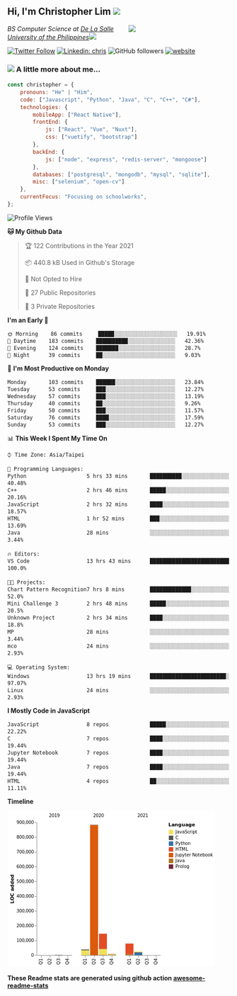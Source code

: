 <h2>Hi, I'm Christopher Lim <img src="https://media3.giphy.com/media/r3SVtaGUukD5V6UjzP/giphy.gif" width="50" /></h2>
<img align='right' src="https://media.giphy.com/media/M9gbBd9nbDrOTu1Mqx/giphy.gif" width="230">
<p><em>BS Computer Science at <a href="https://www.dlsu.edu.ph/">De La Salle University of the Philippines</a><img src="https://media.giphy.com/media/WUlplcMpOCEmTGBtBW/giphy.gif" width="30"> 
</em></p>

[![Twitter Follow](https://img.shields.io/twitter/follow/ClovesJL?label=Follow)](https://twitter.com/intent/follow?screen_name=ClovesJL)
[![Linkedin: chris](https://img.shields.io/badge/-chris-blue?style=flat-square&logo=Linkedin&logoColor=white&link=https://www.linkedin.com/in/christopher-lim-122831183/)](https://www.linkedin.com/in/christopher-lim-122831183/)
![GitHub followers](https://img.shields.io/github/followers/cc-visionary?label=Follow&style=social)
[![website](https://img.shields.io/badge/Website-46a2f1.svg?&style=flat-square&logo=Google-Chrome&logoColor=white&link=http://christopherlim.surge.sh/)](http://christopherlim.surge.sh/)

### <img src="https://media.giphy.com/media/VgCDAzcKvsR6OM0uWg/giphy.gif" width="50"> A little more about me...  

```javascript
const christopher = {
    pronouns: "He" | "Him",
    code: ["Javascript", "Python", "Java", "C", "C++", "C#"],
    technologies: {
        mobileApp: ["React Native"],
        frontEnd: {
            js: ["React", "Vue", "Nuxt"],
            css: ["vuetify", "bootstrap"]
        },
        backEnd: {
            js: ["node", "express", "redis-server", "mongoose"]
        },
        databases: ["postgresql", "mongodb", "mysql", "sqlite"],
        misc: ["selenium", "open-cv"]
    },
    currentFocus: "Focusing on schoolworks",
};
```

<!--START_SECTION:waka-->
![Profile Views](http://img.shields.io/badge/Profile%20Views-0-blue)

**🐱 My Github Data** 

> 🏆 122 Contributions in the Year 2021
 > 
> 📦 440.8 kB Used in Github's Storage 
 > 
> 🚫 Not Opted to Hire
 > 
> 📜 27 Public Repositories 
 > 
> 🔑 3 Private Repositories  
 > 
**I'm an Early 🐤** 

```text
🌞 Morning    86 commits     █████░░░░░░░░░░░░░░░░░░░░   19.91% 
🌆 Daytime    183 commits    ██████████░░░░░░░░░░░░░░░   42.36% 
🌃 Evening    124 commits    ███████░░░░░░░░░░░░░░░░░░   28.7% 
🌙 Night      39 commits     ██░░░░░░░░░░░░░░░░░░░░░░░   9.03%

```
📅 **I'm Most Productive on Monday** 

```text
Monday       103 commits    ██████░░░░░░░░░░░░░░░░░░░   23.84% 
Tuesday      53 commits     ███░░░░░░░░░░░░░░░░░░░░░░   12.27% 
Wednesday    57 commits     ███░░░░░░░░░░░░░░░░░░░░░░   13.19% 
Thursday     40 commits     ██░░░░░░░░░░░░░░░░░░░░░░░   9.26% 
Friday       50 commits     ███░░░░░░░░░░░░░░░░░░░░░░   11.57% 
Saturday     76 commits     ████░░░░░░░░░░░░░░░░░░░░░   17.59% 
Sunday       53 commits     ███░░░░░░░░░░░░░░░░░░░░░░   12.27%

```


📊 **This Week I Spent My Time On** 

```text
⌚︎ Time Zone: Asia/Taipei

💬 Programming Languages: 
Python                   5 hrs 33 mins       ██████████░░░░░░░░░░░░░░░   40.48% 
C++                      2 hrs 46 mins       █████░░░░░░░░░░░░░░░░░░░░   20.16% 
JavaScript               2 hrs 32 mins       ████░░░░░░░░░░░░░░░░░░░░░   18.57% 
HTML                     1 hr 52 mins        ███░░░░░░░░░░░░░░░░░░░░░░   13.69% 
Java                     28 mins             ░░░░░░░░░░░░░░░░░░░░░░░░░   3.44%

🔥 Editors: 
VS Code                  13 hrs 43 mins      █████████████████████████   100.0%

🐱‍💻 Projects: 
Chart Pattern Recognition7 hrs 8 mins        █████████████░░░░░░░░░░░░   52.0% 
Mini Challenge 3         2 hrs 48 mins       █████░░░░░░░░░░░░░░░░░░░░   20.5% 
Unknown Project          2 hrs 34 mins       ████░░░░░░░░░░░░░░░░░░░░░   18.8% 
MP                       28 mins             ░░░░░░░░░░░░░░░░░░░░░░░░░   3.44% 
mco                      24 mins             ░░░░░░░░░░░░░░░░░░░░░░░░░   2.93%

💻 Operating System: 
Windows                  13 hrs 19 mins      ████████████████████████░   97.07% 
Linux                    24 mins             ░░░░░░░░░░░░░░░░░░░░░░░░░   2.93%

```

**I Mostly Code in JavaScript** 

```text
JavaScript               8 repos             █████░░░░░░░░░░░░░░░░░░░░   22.22% 
C                        7 repos             ████░░░░░░░░░░░░░░░░░░░░░   19.44% 
Jupyter Notebook         7 repos             ████░░░░░░░░░░░░░░░░░░░░░   19.44% 
Java                     7 repos             ████░░░░░░░░░░░░░░░░░░░░░   19.44% 
HTML                     4 repos             ██░░░░░░░░░░░░░░░░░░░░░░░   11.11%

```


**Timeline**

![Chart not found](https://raw.githubusercontent.com/cc-visionary/cc-visionary/master/charts/bar_graph.png) 


<!--END_SECTION:waka-->

**These Readme stats are generated using github action [awesome-readme-stats](https://github.com/anmol098/waka-readme-stats)**
